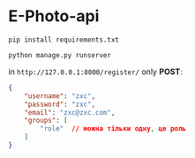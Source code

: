 # E-Photo-api

`pip install requirements.txt`

`python manage.py runserver`

in `http://127.0.0.1:8000/register/` only **POST**:
```json
{
    "username": "zxc",
    "password": "zxc",
    "email": "zxc@zxc.com",
    "groups": [
        "role"  // можна тільки одну, це роль
    ]
}
```
